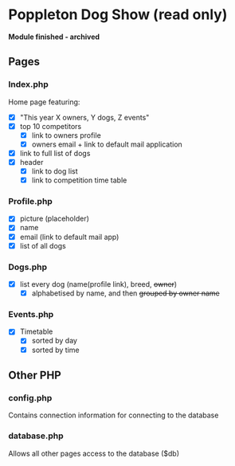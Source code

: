 # Poppleton Dog Show (read only)

**Module finished - archived**

## Pages

### Index.php

Home page featuring:
- [x] "This year X owners, Y dogs, Z events"
- [x] top 10 competitors
    - [x] link to owners profile
    - [x] owners email + link to default mail application
- [x] link to full list of dogs
- [x] header
    - [x] link to dog list
    - [x] link to competition time table

### Profile.php

- [x] picture (placeholder)
- [x] name
- [x] email (link to default mail app)
- [x] list of all dogs

### Dogs.php

- [x] list every dog (name(profile link), breed, ~~owner~~)
    - [x] alphabetised by name, and then ~~grouped by owner name~~

### Events.php

- [x] Timetable
    - [x] sorted by day
    - [x] sorted by time

## Other PHP

### config.php

Contains connection information for connecting to the database

### database.php

Allows all other pages access to the database ($db)
